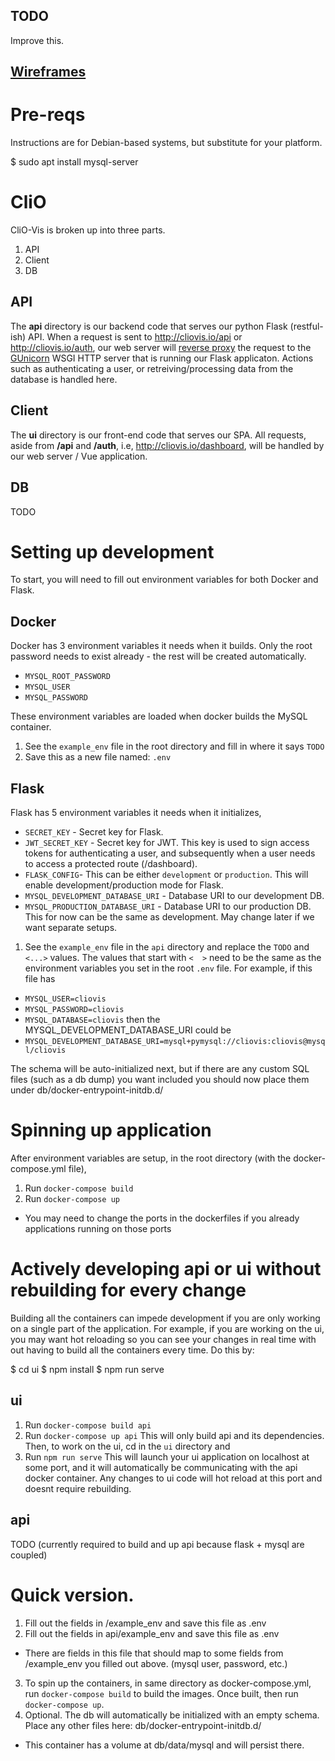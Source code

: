 ## TODO
Improve this.

## [Wireframes](https://www.lucidchart.com/invitations/accept/d22966aa-8d94-4445-b73d-d7023388035a)

# Pre-reqs

Instructions are for Debian-based systems, but substitute for your platform.

$ sudo apt install mysql-server

# CliO
CliO-Vis is broken up into three parts.
1. API
2. Client
3. DB

## API
The **api** directory is our backend code that serves our python Flask (restful-ish) API. When a request is sent to http://cliovis.io/api or http://cliovis.io/auth, our web server will [reverse proxy](https://en.wikipedia.org/wiki/Reverse_proxy) the request to the [GUnicorn](https://gunicorn.org/) WSGI HTTP server that is running our Flask applicaton. Actions such as authenticating a user, or retreiving/processing data from the database is handled here.

## Client
The **ui** directory is our front-end code that serves our SPA. All requests, aside from **/api** and **/auth**, i.e, http://cliovis.io/dashboard, will be handled by our web server / Vue application.

## DB
TODO

# Setting up development
To start, you will need to fill out environment variables for both Docker and Flask.
## Docker
Docker has 3 environment variables it needs when it builds.  Only the root password needs to exist already - the rest will be created automatically.
- `MYSQL_ROOT_PASSWORD`
- `MYSQL_USER`
- `MYSQL_PASSWORD`

These environment variables are loaded when docker builds the MySQL container.
1. See the `example_env` file in the root directory and fill in where it says `TODO`
2. Save this as a new file named: `.env`

## Flask
Flask has 5 environment variables it needs when it initializes,
- `SECRET_KEY` - Secret key for Flask.
- `JWT_SECRET_KEY` - Secret key for JWT. This key is used to sign access tokens for authenticating a user, and subsequently when a user needs to access a protected route (/dashboard).
- `FLASK_CONFIG`- This can be either `development` or `production`. This will enable development/production mode for Flask.
- `MYSQL_DEVELOPMENT_DATABASE_URI` - Database URI to our development DB.
- `MYSQL_PRODUCTION_DATABASE_URI` - Database URI to our production DB. This for now can be the same as development. May change later if we want separate setups.
1. See the `example_env` file in the `api` directory and replace the `TODO` and `<...>` values. The values that start with `<  >` need to be the same as the environment variables you set in the root `.env` file. For example, if this file has
- `MYSQL_USER=cliovis`
- `MYSQL_PASSWORD=cliovis`
- `MYSQL_DATABASE=cliovis`
then the MYSQL_DEVELOPMENT_DATABASE_URI could be
- `MYSQL_DEVELOPMENT_DATABASE_URI=mysql+pymysql://cliovis:cliovis@mysql/cliovis`

The schema will be auto-initialized next, but if there are any custom SQL files (such as a db dump) you want included you should now place them under db/docker-entrypoint-initdb.d/

# Spinning up application
After environment variables are setup, in the root directory (with the docker-compose.yml file),
1. Run `docker-compose build`
2. Run `docker-compose up`
  * You may need to change the ports in the dockerfiles if you already applications running on those ports

# Actively developing api or ui without rebuilding for every change
Building all the containers can impede development if you are only working on a single part of the application. For example, if you are working on the ui, you may want hot reloading so you can see your changes in real time with out having to build all the containers every time.  Do this by:

$ cd ui
$ npm install
$ npm run serve

## ui
1. Run `docker-compose build api`
2. Run `docker-compose up api`
This will only build api and its dependencies. Then, to work on the ui, cd in the `ui` directory and
1. Run `npm run serve`
This will launch your ui application on localhost at some port, and it will automatically be communicating with the api docker container. Any changes to ui code will hot reload at this port and doesnt require rebuilding.

## api
TODO (currently required to build and up api because flask + mysql are coupled)


# Quick version.
1. Fill out the fields in /example_env and save this file as .env
2. Fill out the fields in api/example_env and save this file as .env
- There are fields in this file that should map to some fields from /example_env you filled out above. (mysql user, password, etc.)
3. To spin up the containers, in same directory as docker-compose.yml, run `docker-compose build` to build the images. Once built, then run `docker-compose up`.
4. Optional.  The db will automatically be initialized with an empty schema.  Place any other files here: db/docker-entrypoint-initdb.d/
- This container has a volume at db/data/mysql and will persist there.
